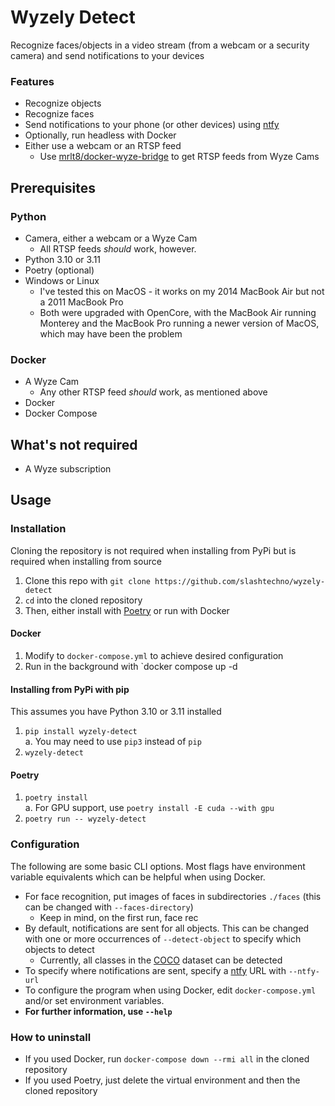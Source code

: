 # Wyzely Detect  
Recognize faces/objects in a video stream (from a webcam or a security camera) and send notifications to your devices  

### Features  
- Recognize objects  
- Recognize faces  
- Send notifications to your phone (or other devices) using [ntfy](https://ntfy.sh/)  
- Optionally, run headless with Docker  
- Either use a webcam or an RTSP feed  
    - Use [mrlt8/docker-wyze-bridge](https://github.com/mrlt8/docker-wyze-bridge) to get RTSP feeds from Wyze Cams  


## Prerequisites  
### Python  
- Camera, either a webcam or a Wyze Cam  
    - All RTSP feeds _should_ work, however.  
- Python 3.10 or 3.11  
- Poetry (optional)  
- Windows or Linux  
    - I've tested this on MacOS - it works on my 2014 MacBook Air but not a 2011 MacBook Pro  
    - Both were upgraded with OpenCore, with the MacBook Air running Monterey and the MacBook Pro running a newer version of MacOS, which may have been the problem  

### Docker  
- A Wyze Cam  
    - Any other RTSP feed _should_ work, as mentioned above  
- Docker
- Docker Compose


## What's not required  
- A Wyze subscription  

## Usage  
### Installation  
Cloning the repository is not required when installing from PyPi but is required when installing from source  
1. Clone this repo with `git clone https://github.com/slashtechno/wyzely-detect`  
2. `cd` into the cloned repository  
3. Then, either install with [Poetry](https://python-poetry.org/) or run with Docker  

#### Docker  
1. Modify to `docker-compose.yml` to achieve desired configuration  
2. Run in the background with `docker compose up -d  

#### Installing from PyPi with pip
This assumes you have Python 3.10 or 3.11 installed  
1. `pip install wyzely-detect`  
    a. You may need to use `pip3` instead of `pip`  
2. `wyzely-detect`  

#### Poetry  
1. `poetry install`  
    a. For GPU support, use `poetry install -E cuda --with gpu`
2. `poetry run -- wyzely-detect`  
### Configuration  
The following are some basic CLI options. Most flags have environment variable equivalents which can be helpful when using Docker. 

- For face recognition, put images of faces in subdirectories `./faces` (this can be changed with `--faces-directory`) 
    - Keep in mind, on the first run, face rec
- By default, notifications are sent for all objects. This can be changed with one or more occurrences of `--detect-object` to specify which objects to detect
    - Currently, all classes in the [COCO](https://cocodataset.org/) dataset can be detected
- To specify where notifications are sent, specify a [ntfy](https://ntfy.sh/) URL with `--ntfy-url`
- To configure the program when using Docker, edit `docker-compose.yml` and/or set environment variables.
- **For further information, use `--help`**

### How to uninstall  
- If you used Docker, run `docker-compose down --rmi all` in the cloned repository
- If you used Poetry, just delete the virtual environment and then the cloned repository